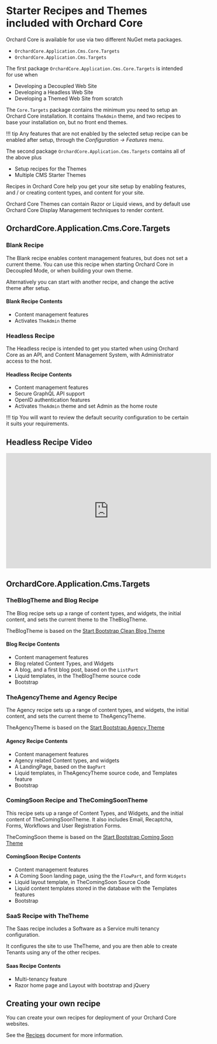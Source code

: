 # Starter Recipes and Themes included with Orchard Core

Orchard Core is available for use via two different NuGet meta packages.

- `OrchardCore.Application.Cms.Core.Targets`
- `OrchardCore.Application.Cms.Targets`

The first package `OrchardCore.Application.Cms.Core.Targets` is intended for use when 

- Developing a Decoupled Web Site
- Developing a Headless Web Site
- Developing a Themed Web Site from scratch

The `Core.Targets` package contains the minimum you need to setup an Orchard Core installation.
It contains `TheAdmin` theme, and two recipes to base your installation on, but no front end themes.

!!! tip
    Any features that are not enabled by the selected setup recipe can be enabled after setup,
    through the _Configuration -> Features_ menu.

The second package `OrchardCore.Application.Cms.Targets` contains all of the above plus

- Setup recipes for the Themes
- Multiple CMS Starter Themes

Recipes in Orchard Core help you get your site setup by enabling features,
and / or creating content types, and content for your site.

Orchard Core Themes can contain Razor or Liquid views, and by default use 
Orchard Core Display Management techniques to render content.

## OrchardCore.Application.Cms.Core.Targets

### Blank Recipe

The Blank recipe enables content management features, but does not set a current theme.
You can use this recipe when starting Orchard Core in Decoupled Mode,
or when building your own theme.

Alternatively you can start with another recipe,
and change the active theme after setup.

#### Blank Recipe Contents 

- Content management features
- Activates `TheAdmin` theme

### Headless Recipe

The Headless recipe is intended to get you started when using Orchard Core
as an API, and Content Management System, with Administrator access to the host.

#### Headless Recipe Contents

- Content management features
- Secure GraphQL API support
- OpenID authentication features
- Activates `TheAdmin` theme and set Admin as the home route

!!! tip
    You will want to review the default security configuration to be certain
    it suits your requirements.

## Headless Recipe Video

<iframe width="560" height="315" src="https://www.youtube-nocookie.com/embed/dbABI1wECPg" title="YouTube video player" frameborder="0" allow="accelerometer; autoplay; clipboard-write; encrypted-media; gyroscope; picture-in-picture" allowfullscreen></iframe>

## OrchardCore.Application.Cms.Targets

### TheBlogTheme and Blog Recipe

The Blog recipe sets up a range of content types, and widgets, the initial content,
and sets the current theme to the TheBlogTheme.

TheBlogTheme is based on the [Start Bootstrap Clean Blog Theme](https://startbootstrap.com/themes/clean-blog/)

#### Blog Recipe Contents

- Content management features
- Blog related Content Types, and Widgets
- A blog, and a first blog post, based on the `ListPart`
- Liquid templates, in the TheBlogTheme source code
- Bootstrap

### TheAgencyTheme and Agency Recipe

The Agency recipe sets up a range of content types, and widgets, the initial content,
and sets the current theme to TheAgencyTheme.

TheAgencyTheme is based on the [Start Bootstrap Agency Theme](https://startbootstrap.com/themes/agency/)

#### Agency Recipe Contents

- Content management features
- Agency related Content types, and widgets
- A LandingPage, based on the `BagPart`
- Liquid templates, in TheAgencyTheme source code, and Templates feature
- Bootstrap

### ComingSoon Recipe and TheComingSoonTheme

This recipe sets up a range of Content Types, and Widgets, and the initial content of TheComingSoonTheme.
It also includes Email, Recaptcha, Forms, Workflows and User Registration Forms.

TheComingSoon theme is based on the [Start Bootstrap Coming Soon Theme](https://startbootstrap.com/themes/coming-soon/)

#### ComingSoon Recipe Contents

- Content management features
- A Coming Soon landing page, using the the `FlowPart`, and form `Widgets`
- Liquid layout template, in TheComingSoon Source Code
- Liquid content templates stored in the database with the Templates features
- Bootstrap

### SaaS Recipe with TheTheme

The Saas recipe includes a Software as a Service multi tenancy configuration.

It configures the site to use TheTheme, and you are then able to create Tenants 
using any of the other recipes.

#### Saas Recipe Contents

- Multi-tenancy feature
- Razor home page and Layout with bootstrap and jQuery

## Creating your own recipe

You can create your own recipes for deployment of your Orchard Core websites.

See the [Recipes](../reference/modules/Recipes/README.md) document for more information.
